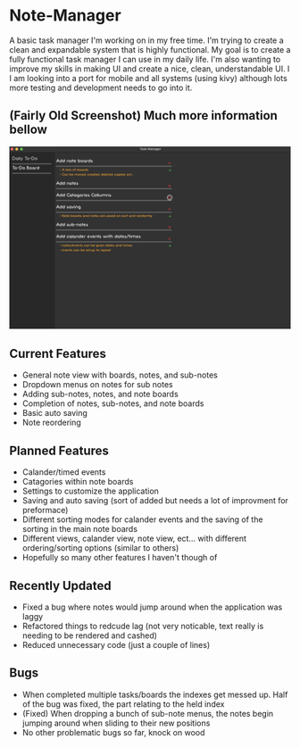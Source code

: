 # Note-Manager
A basic task manager I'm working on in my free time. I'm trying to create a clean and expandable system that is highly functional. My goal is to create a fully functional task manager I can use in my daily life. I'm also wanting to improve my skills in making UI and create a nice, clean, understandable UI. I I am looking into a port for mobile and all systems (using kivy) although lots more testing and development needs to go into it.

## (Fairly Old Screenshot) Much more information bellow

![Note Manager Screenshot (10/28/22)](https://github.com/AndrewDMorgan/Note-Manager/blob/main/Screen%20Shot%202022-11-01%20at%2010.51.47%20PM.png?raw=true)

## Current Features
 * General note view with boards, notes, and sub-notes
 * Dropdown menus on notes for sub notes
 * Adding sub-notes, notes, and note boards
 * Completion of notes, sub-notes, and note boards
 * Basic auto saving
 * Note reordering

## Planned Features
 * Calander/timed events
 * Catagories within note boards
 * Settings to customize the application
 * Saving and auto saving (sort of added but needs a lot of improvment for preformace)
 * Different sorting modes for calander events and the saving of the sorting in the main note boards
 * Different views, calander view, note view, ect... with different ordering/sorting options (similar to others)
 * Hopefully so many other features I haven't though of

## Recently Updated
 * Fixed a bug where notes would jump around when the application was laggy
 * Refactored things to redcude lag (not very noticable, text really is needing to be rendered and cashed)
 * Reduced unnecessary code (just a couple of lines)

## Bugs
 * When completed multiple tasks/boards the indexes get messed up. Half of the bug was fixed, the part relating to the held index
 * (Fixed) When dropping a bunch of sub-note menus, the notes begin jumping around when sliding to their new positions
 * No other problematic bugs so far, knock on wood
